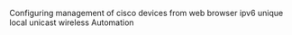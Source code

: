 Configuring management of cisco devices from web browser
ipv6 unique local unicast
wireless
Automation